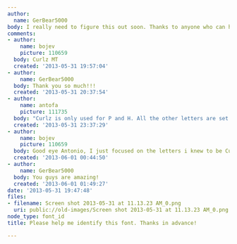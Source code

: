 ```yaml
---
author:
  name: GerBear5000
body: I really need to figure this out soon. Thanks to anyone who can help.
comments:
- author:
    name: bojev
    picture: 110659
  body: Curlz MT
  created: '2013-05-31 19:57:04'
- author:
    name: GerBear5000
  body: Thank you so much!!!
  created: '2013-05-31 20:37:54'
- author:
    name: antofa
    picture: 111735
  body: "Curlz is only used for P and H. All the other letters are set in [[http://www.myfonts.com/fonts/imageclub/whimsy/|Whimsy]].\r\n"
  created: '2013-05-31 23:37:29'
- author:
    name: bojev
    picture: 110659
  body: Good eye Antonio, I just focused on the letters i knew to be Curlz.
  created: '2013-06-01 00:44:50'
- author:
    name: GerBear5000
  body: You guys are amazing!
  created: '2013-06-01 01:49:27'
date: '2013-05-31 19:47:48'
files:
- filename: Screen shot 2013-05-31 at 11.13.23 AM_0.png
  uri: public://old-images/Screen shot 2013-05-31 at 11.13.23 AM_0.png
node_type: font_id
title: Please help me identify this font. Thanks in advance!

---
```


